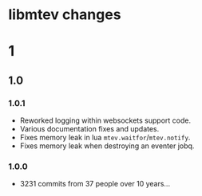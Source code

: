# libmtev changes

# 1

## 1.0

### 1.0.1

 * Reworked logging within websockets support code.
 * Various documentation fixes and updates.
 * Fixes memory leak in lua `mtev.waitfor`/`mtev.notify`.
 * Fixes memory leak when destroying an eventer jobq.

### 1.0.0

 * 3231 commits from 37 people over 10 years...
